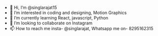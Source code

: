 - 👋 Hi, I’m @singlarajat15
- 👀 I’m interested in coding and designing, Motion Graphics
- 🌱 I’m currently learning React, javascript, Python
- 💞️ I’m looking to collaborate on Instagram
- 📫 How to reach me insta- @singlarajat, Whatsapp me on- 8295162315

<!---
singlarajat15/singlarajat15 is a ✨ special ✨ repository because its `README.md` (this file) appears on your GitHub profile.
You can click the Preview link to take a look at your changes.
--->
